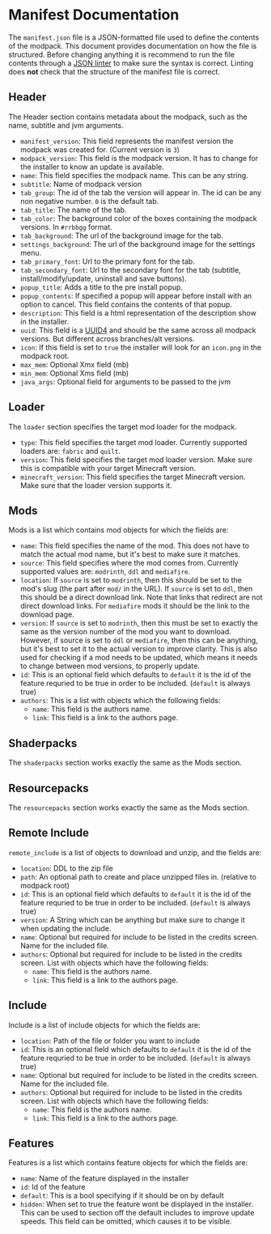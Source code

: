 # Manifest Documentation

The `manifest.json` file is a JSON-formatted file used to define the contents of the modpack. This document provides documentation on how the file is structured. Before changing anything it is recommend to run the file contents through a [JSON linter](https://jsonlint.com/) to make sure the syntax is correct. Linting does **not** check that the structure of the manifest file is correct.

## Header

The Header section contains metadata about the modpack, such as the name, subtitle and jvm arguments.

- `manifest_version`: This field represents the manifest version the modpack was created for. (Current version is `3`)
- `modpack_version`: This field is the modpack version. It has to change for the installer to know an update is available.
- `name`: This field specifies the modpack name. This can be any string.
- `subtitle`: Name of modpack version
- `tab_group`: The id of the tab the version will appear in. The id can be any non negative number. `0` is the default tab.
- `tab_title`: The name of the tab.
- `tab_color`: The background color of the boxes containing the modpack versions. In `#rrbbgg` format.
- `tab_background`: The url of the background image for the tab.
- `settings_background`: The url of the background image for the settings menu.
- `tab_primary_font`: Url to the primary font for the tab.
- `tab_secondary_font`: Url to the secondary font for the tab (subtitle, install/modify/update, uninstall and save buttons).
- `popup_title`: Adds a title to the pre install popup.
- `popup_contents`: If specified a popup will appear before install with an option to cancel. This field contains the contents of that popup.
- `description`: This field is a html representation of the description show in the installer.
- `uuid`: This field is a [UUID4](https://www.uuidgenerator.net/) and should be the same across all modpack versions. But different across branches/alt versions.
- `icon`: If this field is set to `true` the installer will look for an `icon.png` in the modpack root.
- `max_mem`: Optional Xmx field (mb)
- `min_mem`: Optional Xms field (mb)
- `java_args`: Optional field for arguments to be passed to the jvm

## Loader

The `loader` section specifies the target mod loader for the modpack.

- `type`: This field specifies the target mod loader. Currently supported loaders are: `fabric` and `quilt`.
- `version`: This field specifies the target mod loader version. Make sure this is compatible with your target Minecraft version.
- `minecraft_version`: This field specifies the target Minecraft version. Make sure that the loader version supports it.

## Mods

Mods is a list which contains mod objects for which the fields are:

- `name`: This field specifies the name of the mod. This does not have to match the actual mod name, but it's best to make sure it matches.
- `source`: This field specifies where the mod comes from. Currently supported values are: `modrinth`, `ddl` and `mediafire`.
- `location`: If `source` is set to `modrinth`, then this should be set to the mod's slug (the part after `mod/` in the URL). If `source` is set to `ddl`, then this should be a direct download link. Note that links that redirect are not direct download links. For `mediafire` mods it should be the link to the download page.
- `version`: If `source` is set to `modrinth`, then this must be set to exactly the same as the version number of the mod you want to download. However, if source is set to `ddl` or `mediafire`, then this can be anything, but it's best to set it to the actual version to improve clarity. This is also used for checking if a mod needs to be updated, which means it needs to change between mod versions, to properly update.
- `id`: This is an optional field which defaults to `default` it is the id of the feature requried to be true in order to be included. (`default` is always true)
- `authors`: This is a list with objects which the following fields:
  - `name`: This field is the authors name.
  - `link`: This field is a link to the authors page.

## Shaderpacks

The `shaderpacks` section works exactly the same as the Mods section.

## Resourcepacks

The `resourcepacks` section works exactly the same as the Mods section.

## Remote Include

`remote_include` is a list of objects to download and unzip, and the fields are:

- `location`: DDL to the zip file
- `path`: An optional path to create and place unzipped files in. (relative to modpack root)
- `id`: This is an optional field which defaults to `default` it is the id of the feature requried to be true in order to be included. (`default` is always true)
- `version`: A String which can be anything but make sure to change it when updating the include.
- `name`: Optional but required for include to be listed in the credits screen. Name for the included file.
- `authors`: Optional but required for include to be listed in the credits screen. List with objects which have the following fields:
  - `name`: This field is the authors name.
  - `link`: This field is a link to the authors page.

## Include

Include is a list of include objects for which the fields are:

- `location`: Path of the file or folder you want to include
- `id`: This is an optional field which defaults to `default` it is the id of the feature requried to be true in order to be included. (`default` is always true)
- `name`: Optional but required for include to be listed in the credits screen. Name for the included file.
- `authors`: Optional but required for include to be listed in the credits screen. List with objects which have the following fields:
  - `name`: This field is the authors name.
  - `link`: This field is a link to the authors page.

## Features

Features is a list which contains feature objects for which the fields are:

- `name`: Name of the feature displayed in the installer
- `id`: Id of the feature
- `default`: This is a bool specifying if it should be on by default
- `hidden`: When set to true the feature wont be displayed in the installer. This can be used to section off the default includes to improve update speeds. This field can be omitted, which causes it to be visible.
